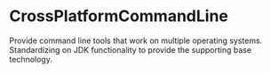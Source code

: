 # CrossPlatformCommandLine
Provide command line tools that work on multiple operating systems.  Standardizing on JDK functionality to provide the supporting base technology.
